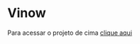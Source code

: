 # Vinow
Para acessar o projeto de cima <a href="https://invo36.github.io/vinow" target="_blank">clique aqui</a>
